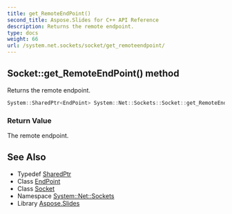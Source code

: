 ```yaml
---
title: get_RemoteEndPoint()
second_title: Aspose.Slides for C++ API Reference
description: Returns the remote endpoint.
type: docs
weight: 66
url: /system.net.sockets/socket/get_remoteendpoint/
---
```

## Socket::get_RemoteEndPoint() method


Returns the remote endpoint.

```cpp
System::SharedPtr<EndPoint> System::Net::Sockets::Socket::get_RemoteEndPoint()
```


### Return Value

The remote endpoint.

## See Also

* Typedef [SharedPtr](../../../system/sharedptr/)
* Class [EndPoint](../../../system.net/endpoint/)
* Class [Socket](../)
* Namespace [System::Net::Sockets](../../)
* Library [Aspose.Slides](../../../)